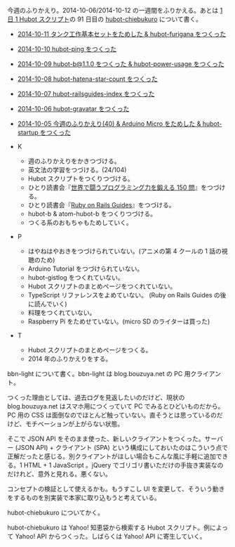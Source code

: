 今週のふりかえり。2014-10-06/2014-10-12 の一週間をふりかえる。あとは [1 日 1 Hubot スクリプト][hubot-script-per-day]の 91 日目の [hubot-chiebukuro][gh:bouzuya/hubot-chiebukuro] について書く。

- [2014-10-11 タンク工作基本セットをためした & hubot-furigana をつくった][2014-10-11]
- [2014-10-10 hubot-ping をつくった][2014-10-10]
- [2014-10-09 hubot-b@1.1.0 をつくった & hubot-power-usage をつくった][2014-10-09]
- [2014-10-08 hubot-hatena-star-count をつくった][2014-10-08]
- [2014-10-07 hubot-railsguides-index をつくった][2014-10-07]
- [2014-10-06 hubot-gravatar をつくった][2014-10-06]
- [2014-10-05 今週のふりかえり(40) & Arduino Micro をためした & hubot-startup をつくった][2014-10-05]

- K
  - 週のふりかえりをかきつづける。
  - 英文法の学習をつづける。(24/104)
  - Hubot スクリプトをつくりつづける。
  - ひとり読書会『[世界で闘うプログラミング力を鍛える 150 問][hitoridokusho/books/3]』をつづける。
  - ひとり読書会『[Ruby on Rails Guides][hitoridokusho/books/railsguides]』をつづける。
  - hubot-b & atom-hubot-b をつくりつづける。
  - つくる系のおもちゃもためしていく。
- P
  - はやねはやおきをつづけられていない。(アニメの第 4 クールの 1 話の視聴のため)
  - Arduino Tutorial をつづけられていない。
  - hubot-gistlog をつくれていない。
  - Hubot スクリプトのまとめページをつくれていない。
  - TypeScript リファレンスをよめていない。 (Ruby on Rails Guides の後に読んでいく)
  - 料理をつくれていない。
  - Raspberry Pi をためせていない。(micro SD のライターは買った)
- T
  - Hubot スクリプトのまとめページをつくる。
  - 2014 年のふりかえりをする。

bbn-light について書く。bbn-light は blog.bouzuya.net の PC 用クライアント。

つくった理由としては、過去ログを見返したいのだけど、現状の blog.bouzuya.net はスマホ用につくっていて PC でみるとひどいものだから。PC 用の CSS は面倒なのでほとんど触っていない。直そうとは思っているのだけど、モチベーションが上がらない状態。

そこで JSON API をそのまま使った、新しいクライアントをつくった。サーバー (JSON API) + クライアント (SPA) という構成にしておいたのはこういう点で正解だったと感じる。別クライアントがほしい場合もこんな風に手軽に追加できる。1 HTML + 1 JavaScript 。jQuery でゴリゴリ書いただけの手抜き実装なのだけれど、意外と見れる。悪くない。

コンセプトの検証として使えるかも。もうすこし UI を変更して、そういう動きをするものを別実装で本家に取り込もうと考えている。

hubot-chiebukuro についてかく。

hubot-chiebukuro は Yahoo! 知恵袋から検索する Hubot スクリプト。例によって Yahoo! API からつくった。しばらくは Yahoo! API に寄生していく。

[2014-10-05]: https://blog.bouzuya.net/2014/10/05/
[2014-10-06]: https://blog.bouzuya.net/2014/10/06/
[2014-10-07]: https://blog.bouzuya.net/2014/10/07/
[2014-10-08]: https://blog.bouzuya.net/2014/10/08/
[2014-10-09]: https://blog.bouzuya.net/2014/10/09/
[2014-10-10]: https://blog.bouzuya.net/2014/10/10/
[2014-10-11]: https://blog.bouzuya.net/2014/10/11/
[arduino-tutorial]: http://arduino.cc/en/Tutorial/HomePage
[gh:bouzuya/hubot-chiebukuro]: https://github.com/bouzuya/hubot-chiebukuro
[hitoridokusho/books/3]: http://www.amazon.co.jp/dp/B00HR19TSO/
[hitoridokusho/books/railsguides]: http://guides.rubyonrails.org/
[hubot-script-per-day]: https://blog.bouzuya.net/posts?tags=hubot-script-per-day
